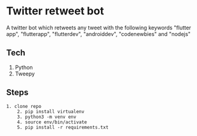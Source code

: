 # Twitter retweet bot

A twitter bot which retweets any tweet with the following keywords "flutter app", "flutterapp", "flutterdev", "androiddev", "codenewbies" and "nodejs"

## Tech
 1. Python
 2. Tweepy

## Steps
	1. clone repo
     	2. pip install virtualenv
     	3. python3 -m venv env
     	4. source env/bin/activate
     	5. pip install -r requirements.txt


